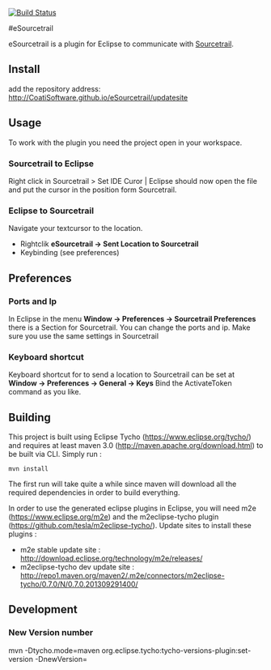 
[![Build
Status](https://travis-ci.org/CoatiSoftware/eCoati.svg?branch=master)](https://travis-ci.org/CoatiSoftware/eCoati)

#eSourcetrail

eSourcetrail is a plugin for Eclipse to communicate with [Sourcetrail](https://Sourcetrail.com).

## Install

add the repository address: http://CoatiSoftware.github.io/eSourcetrail/updatesite

## Usage

To work with the plugin you need the project open in your workspace.

### Sourcetrail to Eclipse

Right click in Sourcetrail > Set IDE Curor | Eclipse should now open the file and put the cursor in the position form Sourcetrail.

### Eclipse to Sourcetrail

Navigate your textcursor to the location.

* Rightclik **eSourcetrail -> Sent Location to Sourcetrail**
* Keybinding (see preferences)

## Preferences

### Ports and Ip

In Eclipse in the menu **Window -> Preferences -> Sourcetrail Preferences** there is a Section for Sourcetrail.
You can change the ports and ip.
Make sure you use the same settings in Sourcetrail

### Keyboard shortcut

Keyboard shortcut for to send a location to Sourcetrail can be set at **Window -> Preferences -> General -> Keys**
Bind the ActivateToken command as you like.

## Building

This project is built using Eclipse Tycho (https://www.eclipse.org/tycho/) and requires at least maven 3.0 (http://maven.apache.org/download.html) to be built via CLI.
Simply run :

    mvn install

The first run will take quite a while since maven will download all the required dependencies in order to build everything.

In order to use the generated eclipse plugins in Eclipse, you will need m2e (https://www.eclipse.org/m2e)
and the m2eclipse-tycho plugin (https://github.com/tesla/m2eclipse-tycho/). Update sites to install these plugins :

* m2e stable update site : http://download.eclipse.org/technology/m2e/releases/
* m2eclipse-tycho dev update site : http://repo1.maven.org/maven2/.m2e/connectors/m2eclipse-tycho/0.7.0/N/0.7.0.201309291400/

## Development

### New Version number

mvn -Dtycho.mode=maven org.eclipse.tycho:tycho-versions-plugin:set-version -DnewVersion=<newVersion>
